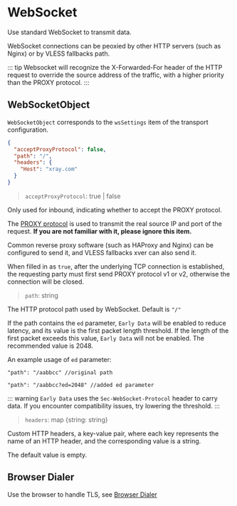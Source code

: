 # WebSocket

Use standard WebSocket to transmit data.

WebSocket connections can be peoxied by other HTTP servers (such as Nginx) or by VLESS fallbacks path.

::: tip
Websocket will recognize the X-Forwarded-For header of the HTTP request to override the source address of the traffic, with a higher priority than the PROXY protocol.
:::

## WebSocketObject

`WebSocketObject` corresponds to the `wsSettings` item of the transport configuration.

```json
{
  "acceptProxyProtocol": false,
  "path": "/",
  "headers": {
    "Host": "xray.com"
  }
}
```

> `acceptProxyProtocol`: true | false

Only used for inbound, indicating whether to accept the PROXY protocol.

The [PROXY protocol](https://www.haproxy.org/download/2.2/doc/proxy-protocol.txt) is used to transmit the real source IP and port of the request. **If you are not familiar with it, please ignore this item.**

Common reverse proxy software (such as HAProxy and Nginx) can be configured to send it, and VLESS fallbacks xver can also send it.

When filled in as `true`, after the underlying TCP connection is established, the requesting party must first send PROXY protocol v1 or v2, otherwise the connection will be closed.

> `path`: string

The HTTP protocol path used by WebSocket. Default is `"/"`

If the path contains the `ed` parameter, `Early Data` will be enabled to reduce latency, and its value is the first packet length threshold. If the length of the first packet exceeds this value, `Early Data` will not be enabled. The recommended value is 2048.

An example usage of `ed` parameter:

```
"path": "/aabbcc" //original path

"path": "/aabbcc?ed=2048" //added ed parameter
```

::: warning
`Early Data` uses the `Sec-WebSocket-Protocol` header to carry data. If you encounter compatibility issues, try lowering the threshold.
:::

> `headers`: map \{string: string\}

Custom HTTP headers, a key-value pair, where each key represents the name of an HTTP header, and the corresponding value is a string.

The default value is empty.

## Browser Dialer

Use the browser to handle TLS, see [Browser Dialer](../features/browser_dialer.md)
